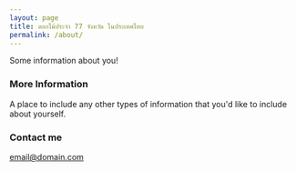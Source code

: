 ```yaml
---
layout: page
title: ดอกไม้ประจำ 77 จังหวัด ในประเทศไทย
permalink: /about/
---
```


Some information about you!

### More Information

A place to include any other types of information that you'd like to include about yourself.

### Contact me

[email@domain.com](mailto:email@domain.com)
